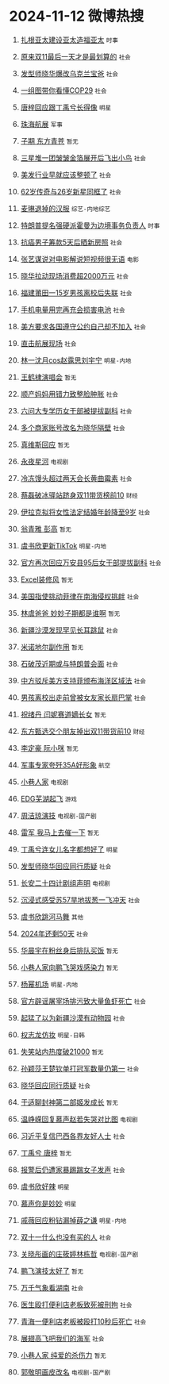 # 2024-11-12 微博热搜 
1. [扎根亚太建设亚太造福亚太](https://m.weibo.cn/search?containerid=100103type%3D1%26t%3D10%26q%3D%23%E6%89%8E%E6%A0%B9%E4%BA%9A%E5%A4%AA%E5%BB%BA%E8%AE%BE%E4%BA%9A%E5%A4%AA%E9%80%A0%E7%A6%8F%E4%BA%9A%E5%A4%AA%23&stream_entry_id=51&isnewpage=1&extparam=seat%3D1%26cate%3D10103%26q%3D%2523%25E6%2589%258E%25E6%25A0%25B9%25E4%25BA%259A%25E5%25A4%25AA%25E5%25BB%25BA%25E8%25AE%25BE%25E4%25BA%259A%25E5%25A4%25AA%25E9%2580%25A0%25E7%25A6%258F%25E4%25BA%259A%25E5%25A4%25AA%2523%26pos%3D0%26filter_type%3Drealtimehot%26dgr%3D0%26c_type%3D51%26stream_entry_id%3D51%26display_time%3D1731360119%26pre_seqid%3D17313601197410180870482) `时事` 

2. [原来双11最后一天才是最划算的](https://m.weibo.cn/search?containerid=100103type%3D1%26t%3D10%26q%3D%23%E5%8E%9F%E6%9D%A5%E5%8F%8C11%E6%9C%80%E5%90%8E%E4%B8%80%E5%A4%A9%E6%89%8D%E6%98%AF%E6%9C%80%E5%88%92%E7%AE%97%E7%9A%84%23&stream_entry_id=31&isnewpage=1&extparam=seat%3D1%26band_rank%3D1%26stream_entry_id%3D31%26lcate%3D5001%26realpos%3D1%26filter_type%3Drealtimehot%26cate%3D5001%26pos%3D0%26q%3D%2523%25E5%258E%259F%25E6%259D%25A5%25E5%258F%258C11%25E6%259C%2580%25E5%2590%258E%25E4%25B8%2580%25E5%25A4%25A9%25E6%2589%258D%25E6%2598%25AF%25E6%259C%2580%25E5%2588%2592%25E7%25AE%2597%25E7%259A%2584%2523%26dgr%3D0%26c_type%3D31%26flag%3D2%26display_time%3D1731360119%26pre_seqid%3D17313601197410180870482) `社会` 

3. [发型师晓华爆改乌克兰宝爸](https://m.weibo.cn/search?containerid=100103type%3D1%26t%3D10%26q%3D%23%E5%8F%91%E5%9E%8B%E5%B8%88%E6%99%93%E5%8D%8E%E7%88%86%E6%94%B9%E4%B9%8C%E5%85%8B%E5%85%B0%E5%AE%9D%E7%88%B8%23&stream_entry_id=31&isnewpage=1&extparam=seat%3D1%26band_rank%3D2%26stream_entry_id%3D31%26lcate%3D5001%26realpos%3D2%26filter_type%3Drealtimehot%26cate%3D5001%26pos%3D1%26q%3D%2523%25E5%258F%2591%25E5%259E%258B%25E5%25B8%2588%25E6%2599%2593%25E5%258D%258E%25E7%2588%2586%25E6%2594%25B9%25E4%25B9%258C%25E5%2585%258B%25E5%2585%25B0%25E5%25AE%259D%25E7%2588%25B8%2523%26dgr%3D0%26c_type%3D31%26flag%3D2%26display_time%3D1731360119%26pre_seqid%3D17313601197410180870482) `社会` 

4. [一组图带你看懂COP29](https://m.weibo.cn/search?containerid=100103type%3D1%26t%3D10%26q%3D%23%E4%B8%80%E7%BB%84%E5%9B%BE%E5%B8%A6%E4%BD%A0%E7%9C%8B%E6%87%82COP29%23&stream_entry_id=31&isnewpage=1&extparam=seat%3D1%26band_rank%3D3%26stream_entry_id%3D31%26lcate%3D5001%26realpos%3D3%26filter_type%3Drealtimehot%26cate%3D5001%26pos%3D2%26q%3D%2523%25E4%25B8%2580%25E7%25BB%2584%25E5%259B%25BE%25E5%25B8%25A6%25E4%25BD%25A0%25E7%259C%258B%25E6%2587%2582COP29%2523%26dgr%3D0%26c_type%3D31%26flag%3D0%26display_time%3D1731360119%26pre_seqid%3D17313601197410180870482) `社会` 

5. [唐梓回应跟丁禹兮长得像](https://m.weibo.cn/search?containerid=100103type%3D1%26t%3D10%26q%3D%23%E5%94%90%E6%A2%93%E5%9B%9E%E5%BA%94%E8%B7%9F%E4%B8%81%E7%A6%B9%E5%85%AE%E9%95%BF%E5%BE%97%E5%83%8F%23&stream_entry_id=31&isnewpage=1&extparam=seat%3D1%26band_rank%3D4%26stream_entry_id%3D31%26lcate%3D5001%26realpos%3D4%26filter_type%3Drealtimehot%26cate%3D5001%26pos%3D3%26q%3D%2523%25E5%2594%2590%25E6%25A2%2593%25E5%259B%259E%25E5%25BA%2594%25E8%25B7%259F%25E4%25B8%2581%25E7%25A6%25B9%25E5%2585%25AE%25E9%2595%25BF%25E5%25BE%2597%25E5%2583%258F%2523%26dgr%3D0%26c_type%3D31%26flag%3D2%26display_time%3D1731360119%26pre_seqid%3D17313601197410180870482) `明星` 

6. [珠海航展](https://m.weibo.cn/search?containerid=100103type%3D1%26t%3D10%26q%3D%E7%8F%A0%E6%B5%B7%E8%88%AA%E5%B1%95&stream_entry_id=31&isnewpage=1&extparam=seat%3D1%26band_rank%3D5%26stream_entry_id%3D31%26lcate%3D5001%26realpos%3D5%26filter_type%3Drealtimehot%26cate%3D5001%26pos%3D4%26q%3D%25E7%258F%25A0%25E6%25B5%25B7%25E8%2588%25AA%25E5%25B1%2595%26dgr%3D0%26c_type%3D31%26flag%3D0%26display_time%3D1731360119%26pre_seqid%3D17313601197410180870482) `军事` 

7. [子期 东方青苍](https://m.weibo.cn/search?containerid=100103type%3D1%26t%3D10%26q%3D%E5%AD%90%E6%9C%9F+%E4%B8%9C%E6%96%B9%E9%9D%92%E8%8B%8D&stream_entry_id=31&isnewpage=1&extparam=seat%3D1%26band_rank%3D6%26stream_entry_id%3D31%26lcate%3D5001%26realpos%3D6%26filter_type%3Drealtimehot%26cate%3D5001%26pos%3D5%26q%3D%25E5%25AD%2590%25E6%259C%259F%2520%25E4%25B8%259C%25E6%2596%25B9%25E9%259D%2592%25E8%258B%258D%26dgr%3D0%26c_type%3D31%26flag%3D0%26display_time%3D1731360119%26pre_seqid%3D17313601197410180870482) `暂无` 

8. [三星堆一团皱皱金箔展开后飞出小鸟](https://m.weibo.cn/search?containerid=100103type%3D1%26t%3D10%26q%3D%23%E4%B8%89%E6%98%9F%E5%A0%86%E4%B8%80%E5%9B%A2%E7%9A%B1%E7%9A%B1%E9%87%91%E7%AE%94%E5%B1%95%E5%BC%80%E5%90%8E%E9%A3%9E%E5%87%BA%E5%B0%8F%E9%B8%9F%23&stream_entry_id=31&isnewpage=1&extparam=seat%3D1%26band_rank%3D7%26stream_entry_id%3D31%26lcate%3D5001%26realpos%3D7%26filter_type%3Drealtimehot%26cate%3D5001%26pos%3D6%26q%3D%2523%25E4%25B8%2589%25E6%2598%259F%25E5%25A0%2586%25E4%25B8%2580%25E5%259B%25A2%25E7%259A%25B1%25E7%259A%25B1%25E9%2587%2591%25E7%25AE%2594%25E5%25B1%2595%25E5%25BC%2580%25E5%2590%258E%25E9%25A3%259E%25E5%2587%25BA%25E5%25B0%258F%25E9%25B8%259F%2523%26dgr%3D0%26c_type%3D31%26flag%3D0%26display_time%3D1731360119%26pre_seqid%3D17313601197410180870482) `社会` 

9. [美发行业早就应该整顿了](https://m.weibo.cn/search?containerid=100103type%3D1%26t%3D10%26q%3D%23%E7%BE%8E%E5%8F%91%E8%A1%8C%E4%B8%9A%E6%97%A9%E5%B0%B1%E5%BA%94%E8%AF%A5%E6%95%B4%E9%A1%BF%E4%BA%86%23&stream_entry_id=31&isnewpage=1&extparam=seat%3D1%26band_rank%3D8%26stream_entry_id%3D31%26lcate%3D5001%26realpos%3D8%26filter_type%3Drealtimehot%26cate%3D5001%26pos%3D7%26q%3D%2523%25E7%25BE%258E%25E5%258F%2591%25E8%25A1%258C%25E4%25B8%259A%25E6%2597%25A9%25E5%25B0%25B1%25E5%25BA%2594%25E8%25AF%25A5%25E6%2595%25B4%25E9%25A1%25BF%25E4%25BA%2586%2523%26dgr%3D0%26c_type%3D31%26flag%3D0%26display_time%3D1731360119%26pre_seqid%3D17313601197410180870482) `社会` 

10. [62岁传奇与26岁新星同框了](https://m.weibo.cn/search?containerid=100103type%3D1%26t%3D10%26q%3D%2362%E5%B2%81%E4%BC%A0%E5%A5%87%E4%B8%8E26%E5%B2%81%E6%96%B0%E6%98%9F%E5%90%8C%E6%A1%86%E4%BA%86%23&stream_entry_id=31&isnewpage=1&extparam=seat%3D1%26band_rank%3D9%26stream_entry_id%3D31%26lcate%3D5001%26realpos%3D9%26filter_type%3Drealtimehot%26cate%3D5001%26pos%3D8%26q%3D%252362%25E5%25B2%2581%25E4%25BC%25A0%25E5%25A5%2587%25E4%25B8%258E26%25E5%25B2%2581%25E6%2596%25B0%25E6%2598%259F%25E5%2590%258C%25E6%25A1%2586%25E4%25BA%2586%2523%26dgr%3D0%26c_type%3D31%26flag%3D0%26display_time%3D1731360119%26pre_seqid%3D17313601197410180870482) `社会` 

11. [麦琳退掉的汉服](https://m.weibo.cn/search?containerid=100103type%3D1%26t%3D10%26q%3D%23%E9%BA%A6%E7%90%B3%E9%80%80%E6%8E%89%E7%9A%84%E6%B1%89%E6%9C%8D%23&stream_entry_id=31&isnewpage=1&extparam=seat%3D1%26band_rank%3D10%26stream_entry_id%3D31%26lcate%3D5001%26realpos%3D10%26filter_type%3Drealtimehot%26cate%3D5001%26pos%3D9%26q%3D%2523%25E9%25BA%25A6%25E7%2590%25B3%25E9%2580%2580%25E6%258E%2589%25E7%259A%2584%25E6%25B1%2589%25E6%259C%258D%2523%26dgr%3D0%26c_type%3D31%26flag%3D2%26display_time%3D1731360119%26pre_seqid%3D17313601197410180870482) `综艺-内地综艺` 

12. [特朗普提名强硬派霍曼为边境事务负责人](https://m.weibo.cn/search?containerid=100103type%3D1%26t%3D10%26q%3D%23%E7%89%B9%E6%9C%97%E6%99%AE%E6%8F%90%E5%90%8D%E5%BC%BA%E7%A1%AC%E6%B4%BE%E9%9C%8D%E6%9B%BC%E4%B8%BA%E8%BE%B9%E5%A2%83%E4%BA%8B%E5%8A%A1%E8%B4%9F%E8%B4%A3%E4%BA%BA%23&stream_entry_id=31&isnewpage=1&extparam=seat%3D1%26band_rank%3D11%26stream_entry_id%3D31%26lcate%3D5001%26realpos%3D11%26filter_type%3Drealtimehot%26cate%3D5001%26pos%3D10%26q%3D%2523%25E7%2589%25B9%25E6%259C%2597%25E6%2599%25AE%25E6%258F%2590%25E5%2590%258D%25E5%25BC%25BA%25E7%25A1%25AC%25E6%25B4%25BE%25E9%259C%258D%25E6%259B%25BC%25E4%25B8%25BA%25E8%25BE%25B9%25E5%25A2%2583%25E4%25BA%258B%25E5%258A%25A1%25E8%25B4%259F%25E8%25B4%25A3%25E4%25BA%25BA%2523%26dgr%3D0%26c_type%3D31%26flag%3D2%26display_time%3D1731360119%26pre_seqid%3D17313601197410180870482) `时事` 

13. [抗癌男子筹款5天后晒新房照](https://m.weibo.cn/search?containerid=100103type%3D1%26t%3D10%26q%3D%23%E6%8A%97%E7%99%8C%E7%94%B7%E5%AD%90%E7%AD%B9%E6%AC%BE5%E5%A4%A9%E5%90%8E%E6%99%92%E6%96%B0%E6%88%BF%E7%85%A7%23&stream_entry_id=31&isnewpage=1&extparam=seat%3D1%26band_rank%3D12%26stream_entry_id%3D31%26lcate%3D5001%26realpos%3D12%26filter_type%3Drealtimehot%26cate%3D5001%26pos%3D11%26q%3D%2523%25E6%258A%2597%25E7%2599%258C%25E7%2594%25B7%25E5%25AD%2590%25E7%25AD%25B9%25E6%25AC%25BE5%25E5%25A4%25A9%25E5%2590%258E%25E6%2599%2592%25E6%2596%25B0%25E6%2588%25BF%25E7%2585%25A7%2523%26dgr%3D0%26c_type%3D31%26flag%3D0%26display_time%3D1731360119%26pre_seqid%3D17313601197410180870482) `社会` 

14. [张艺谋说对电影解说短视频很无语](https://m.weibo.cn/search?containerid=100103type%3D1%26t%3D10%26q%3D%23%E5%BC%A0%E8%89%BA%E8%B0%8B%E8%AF%B4%E5%AF%B9%E7%94%B5%E5%BD%B1%E8%A7%A3%E8%AF%B4%E7%9F%AD%E8%A7%86%E9%A2%91%E5%BE%88%E6%97%A0%E8%AF%AD%23&stream_entry_id=31&isnewpage=1&extparam=seat%3D1%26band_rank%3D13%26stream_entry_id%3D31%26lcate%3D5001%26realpos%3D13%26filter_type%3Drealtimehot%26cate%3D5001%26pos%3D12%26q%3D%2523%25E5%25BC%25A0%25E8%2589%25BA%25E8%25B0%258B%25E8%25AF%25B4%25E5%25AF%25B9%25E7%2594%25B5%25E5%25BD%25B1%25E8%25A7%25A3%25E8%25AF%25B4%25E7%259F%25AD%25E8%25A7%2586%25E9%25A2%2591%25E5%25BE%2588%25E6%2597%25A0%25E8%25AF%25AD%2523%26dgr%3D0%26c_type%3D31%26flag%3D0%26display_time%3D1731360119%26pre_seqid%3D17313601197410180870482) `电影` 

15. [晓华拉动现场消费超2000万元](https://m.weibo.cn/search?containerid=100103type%3D1%26t%3D10%26q%3D%23%E6%99%93%E5%8D%8E%E6%8B%89%E5%8A%A8%E7%8E%B0%E5%9C%BA%E6%B6%88%E8%B4%B9%E8%B6%852000%E4%B8%87%E5%85%83%23&stream_entry_id=31&isnewpage=1&extparam=seat%3D1%26band_rank%3D14%26stream_entry_id%3D31%26lcate%3D5001%26realpos%3D14%26filter_type%3Drealtimehot%26cate%3D5001%26pos%3D13%26q%3D%2523%25E6%2599%2593%25E5%258D%258E%25E6%258B%2589%25E5%258A%25A8%25E7%258E%25B0%25E5%259C%25BA%25E6%25B6%2588%25E8%25B4%25B9%25E8%25B6%25852000%25E4%25B8%2587%25E5%2585%2583%2523%26dgr%3D0%26c_type%3D31%26flag%3D0%26display_time%3D1731360119%26pre_seqid%3D17313601197410180870482) `社会` 

16. [福建莆田一15岁男孩离校后失联](https://m.weibo.cn/search?containerid=100103type%3D1%26t%3D10%26q%3D%23%E7%A6%8F%E5%BB%BA%E8%8E%86%E7%94%B0%E4%B8%8015%E5%B2%81%E7%94%B7%E5%AD%A9%E7%A6%BB%E6%A0%A1%E5%90%8E%E5%A4%B1%E8%81%94%23&stream_entry_id=31&isnewpage=1&extparam=seat%3D1%26band_rank%3D15%26stream_entry_id%3D31%26lcate%3D5001%26realpos%3D15%26filter_type%3Drealtimehot%26cate%3D5001%26pos%3D14%26q%3D%2523%25E7%25A6%258F%25E5%25BB%25BA%25E8%258E%2586%25E7%2594%25B0%25E4%25B8%258015%25E5%25B2%2581%25E7%2594%25B7%25E5%25AD%25A9%25E7%25A6%25BB%25E6%25A0%25A1%25E5%2590%258E%25E5%25A4%25B1%25E8%2581%2594%2523%26dgr%3D0%26c_type%3D31%26flag%3D1%26display_time%3D1731360119%26pre_seqid%3D17313601197410180870482) `社会` 

17. [手机电量用完再充会损害电池](https://m.weibo.cn/search?containerid=100103type%3D1%26t%3D10%26q%3D%23%E6%89%8B%E6%9C%BA%E7%94%B5%E9%87%8F%E7%94%A8%E5%AE%8C%E5%86%8D%E5%85%85%E4%BC%9A%E6%8D%9F%E5%AE%B3%E7%94%B5%E6%B1%A0%23&stream_entry_id=31&isnewpage=1&extparam=seat%3D1%26band_rank%3D16%26stream_entry_id%3D31%26lcate%3D5001%26realpos%3D16%26filter_type%3Drealtimehot%26cate%3D5001%26pos%3D15%26q%3D%2523%25E6%2589%258B%25E6%259C%25BA%25E7%2594%25B5%25E9%2587%258F%25E7%2594%25A8%25E5%25AE%258C%25E5%2586%258D%25E5%2585%2585%25E4%25BC%259A%25E6%258D%259F%25E5%25AE%25B3%25E7%2594%25B5%25E6%25B1%25A0%2523%26dgr%3D0%26c_type%3D31%26flag%3D0%26display_time%3D1731360119%26pre_seqid%3D17313601197410180870482) `社会` 

18. [美方要求各国遵守公约自己却不加入](https://m.weibo.cn/search?containerid=100103type%3D1%26t%3D10%26q%3D%23%E7%BE%8E%E6%96%B9%E8%A6%81%E6%B1%82%E5%90%84%E5%9B%BD%E9%81%B5%E5%AE%88%E5%85%AC%E7%BA%A6%E8%87%AA%E5%B7%B1%E5%8D%B4%E4%B8%8D%E5%8A%A0%E5%85%A5%23&stream_entry_id=31&isnewpage=1&extparam=seat%3D1%26band_rank%3D17%26stream_entry_id%3D31%26lcate%3D5001%26realpos%3D17%26filter_type%3Drealtimehot%26cate%3D5001%26pos%3D16%26q%3D%2523%25E7%25BE%258E%25E6%2596%25B9%25E8%25A6%2581%25E6%25B1%2582%25E5%2590%2584%25E5%259B%25BD%25E9%2581%25B5%25E5%25AE%2588%25E5%2585%25AC%25E7%25BA%25A6%25E8%2587%25AA%25E5%25B7%25B1%25E5%258D%25B4%25E4%25B8%258D%25E5%258A%25A0%25E5%2585%25A5%2523%26dgr%3D0%26c_type%3D31%26flag%3D0%26display_time%3D1731360119%26pre_seqid%3D17313601197410180870482) `社会` 

19. [直击航展现场](https://m.weibo.cn/search?containerid=100103type%3D1%26t%3D10%26q%3D%23%E7%9B%B4%E5%87%BB%E8%88%AA%E5%B1%95%E7%8E%B0%E5%9C%BA%23&stream_entry_id=31&isnewpage=1&extparam=seat%3D1%26band_rank%3D18%26stream_entry_id%3D31%26lcate%3D5001%26realpos%3D18%26filter_type%3Drealtimehot%26cate%3D5001%26pos%3D17%26q%3D%2523%25E7%259B%25B4%25E5%2587%25BB%25E8%2588%25AA%25E5%25B1%2595%25E7%258E%25B0%25E5%259C%25BA%2523%26dgr%3D0%26c_type%3D31%26flag%3D0%26display_time%3D1731360119%26pre_seqid%3D17313601197410180870482) `社会` 

20. [林一沈月cos赵露思刘宇宁](https://m.weibo.cn/search?containerid=100103type%3D1%26t%3D10%26q%3D%23%E6%9E%97%E4%B8%80%E6%B2%88%E6%9C%88cos%E8%B5%B5%E9%9C%B2%E6%80%9D%E5%88%98%E5%AE%87%E5%AE%81%23&stream_entry_id=31&isnewpage=1&extparam=seat%3D1%26band_rank%3D19%26stream_entry_id%3D31%26lcate%3D5001%26realpos%3D19%26filter_type%3Drealtimehot%26cate%3D5001%26pos%3D18%26q%3D%2523%25E6%259E%2597%25E4%25B8%2580%25E6%25B2%2588%25E6%259C%2588cos%25E8%25B5%25B5%25E9%259C%25B2%25E6%2580%259D%25E5%2588%2598%25E5%25AE%2587%25E5%25AE%2581%2523%26dgr%3D0%26c_type%3D31%26flag%3D0%26display_time%3D1731360119%26pre_seqid%3D17313601197410180870482) `明星-内地` 

21. [王鹤棣演唱会](https://m.weibo.cn/search?containerid=100103type%3D1%26t%3D10%26q%3D%E7%8E%8B%E9%B9%A4%E6%A3%A3%E6%BC%94%E5%94%B1%E4%BC%9A&stream_entry_id=31&isnewpage=1&extparam=seat%3D1%26band_rank%3D20%26stream_entry_id%3D31%26lcate%3D5001%26realpos%3D20%26filter_type%3Drealtimehot%26cate%3D5001%26pos%3D19%26q%3D%25E7%258E%258B%25E9%25B9%25A4%25E6%25A3%25A3%25E6%25BC%2594%25E5%2594%25B1%25E4%25BC%259A%26dgr%3D0%26c_type%3D31%26flag%3D0%26display_time%3D1731360119%26pre_seqid%3D17313601197410180870482) `暂无` 

22. [顺产妈妈用错力致整脸肿胀](https://m.weibo.cn/search?containerid=100103type%3D1%26t%3D10%26q%3D%23%E9%A1%BA%E4%BA%A7%E5%A6%88%E5%A6%88%E7%94%A8%E9%94%99%E5%8A%9B%E8%87%B4%E6%95%B4%E8%84%B8%E8%82%BF%E8%83%80%23&stream_entry_id=31&isnewpage=1&extparam=seat%3D1%26band_rank%3D21%26stream_entry_id%3D31%26lcate%3D5001%26realpos%3D21%26filter_type%3Drealtimehot%26cate%3D5001%26pos%3D20%26q%3D%2523%25E9%25A1%25BA%25E4%25BA%25A7%25E5%25A6%2588%25E5%25A6%2588%25E7%2594%25A8%25E9%2594%2599%25E5%258A%259B%25E8%2587%25B4%25E6%2595%25B4%25E8%2584%25B8%25E8%2582%25BF%25E8%2583%2580%2523%26dgr%3D0%26c_type%3D31%26flag%3D0%26display_time%3D1731360119%26pre_seqid%3D17313601197410180870482) `社会` 

23. [六问大专学历女干部被提拔副科](https://m.weibo.cn/search?containerid=100103type%3D1%26t%3D10%26q%3D%23%E5%85%AD%E9%97%AE%E5%A4%A7%E4%B8%93%E5%AD%A6%E5%8E%86%E5%A5%B3%E5%B9%B2%E9%83%A8%E8%A2%AB%E6%8F%90%E6%8B%94%E5%89%AF%E7%A7%91%23&stream_entry_id=31&isnewpage=1&extparam=seat%3D1%26band_rank%3D22%26stream_entry_id%3D31%26lcate%3D5001%26realpos%3D22%26filter_type%3Drealtimehot%26cate%3D5001%26pos%3D21%26q%3D%2523%25E5%2585%25AD%25E9%2597%25AE%25E5%25A4%25A7%25E4%25B8%2593%25E5%25AD%25A6%25E5%258E%2586%25E5%25A5%25B3%25E5%25B9%25B2%25E9%2583%25A8%25E8%25A2%25AB%25E6%258F%2590%25E6%258B%2594%25E5%2589%25AF%25E7%25A7%2591%2523%26dgr%3D0%26c_type%3D31%26flag%3D0%26display_time%3D1731360119%26pre_seqid%3D17313601197410180870482) `社会` 

24. [多个商家账号改名为晓华隔壁](https://m.weibo.cn/search?containerid=100103type%3D1%26t%3D10%26q%3D%23%E5%A4%9A%E4%B8%AA%E5%95%86%E5%AE%B6%E8%B4%A6%E5%8F%B7%E6%94%B9%E5%90%8D%E4%B8%BA%E6%99%93%E5%8D%8E%E9%9A%94%E5%A3%81%23&stream_entry_id=31&isnewpage=1&extparam=seat%3D1%26band_rank%3D23%26stream_entry_id%3D31%26lcate%3D5001%26realpos%3D23%26filter_type%3Drealtimehot%26cate%3D5001%26pos%3D22%26q%3D%2523%25E5%25A4%259A%25E4%25B8%25AA%25E5%2595%2586%25E5%25AE%25B6%25E8%25B4%25A6%25E5%258F%25B7%25E6%2594%25B9%25E5%2590%258D%25E4%25B8%25BA%25E6%2599%2593%25E5%258D%258E%25E9%259A%2594%25E5%25A3%2581%2523%26dgr%3D0%26c_type%3D31%26flag%3D0%26display_time%3D1731360119%26pre_seqid%3D17313601197410180870482) `社会` 

25. [真维斯回应](https://m.weibo.cn/search?containerid=100103type%3D1%26t%3D10%26q%3D%E7%9C%9F%E7%BB%B4%E6%96%AF%E5%9B%9E%E5%BA%94&stream_entry_id=31&isnewpage=1&extparam=seat%3D1%26band_rank%3D24%26stream_entry_id%3D31%26lcate%3D5001%26realpos%3D24%26filter_type%3Drealtimehot%26cate%3D5001%26pos%3D23%26q%3D%25E7%259C%259F%25E7%25BB%25B4%25E6%2596%25AF%25E5%259B%259E%25E5%25BA%2594%26dgr%3D0%26c_type%3D31%26flag%3D0%26display_time%3D1731360119%26pre_seqid%3D17313601197410180870482) `暂无` 

26. [永夜星河](https://m.weibo.cn/search?containerid=100103type%3D1%26t%3D10%26q%3D%E6%B0%B8%E5%A4%9C%E6%98%9F%E6%B2%B3&stream_entry_id=31&isnewpage=1&extparam=seat%3D1%26band_rank%3D25%26stream_entry_id%3D31%26lcate%3D5001%26realpos%3D25%26filter_type%3Drealtimehot%26cate%3D5001%26pos%3D24%26q%3D%25E6%25B0%25B8%25E5%25A4%259C%25E6%2598%259F%25E6%25B2%25B3%26dgr%3D0%26c_type%3D31%26flag%3D0%26display_time%3D1731360119%26pre_seqid%3D17313601197410180870482) `电视剧` 

27. [冷冻馒头超过两天会长黄曲霉素](https://m.weibo.cn/search?containerid=100103type%3D1%26t%3D10%26q%3D%23%E5%86%B7%E5%86%BB%E9%A6%92%E5%A4%B4%E8%B6%85%E8%BF%87%E4%B8%A4%E5%A4%A9%E4%BC%9A%E9%95%BF%E9%BB%84%E6%9B%B2%E9%9C%89%E7%B4%A0%23&stream_entry_id=31&isnewpage=1&extparam=seat%3D1%26band_rank%3D26%26stream_entry_id%3D31%26lcate%3D5001%26realpos%3D26%26filter_type%3Drealtimehot%26cate%3D5001%26pos%3D25%26q%3D%2523%25E5%2586%25B7%25E5%2586%25BB%25E9%25A6%2592%25E5%25A4%25B4%25E8%25B6%2585%25E8%25BF%2587%25E4%25B8%25A4%25E5%25A4%25A9%25E4%25BC%259A%25E9%2595%25BF%25E9%25BB%2584%25E6%259B%25B2%25E9%259C%2589%25E7%25B4%25A0%2523%26dgr%3D0%26c_type%3D31%26flag%3D0%26display_time%3D1731360119%26pre_seqid%3D17313601197410180870482) `社会` 

28. [蔡磊破冰驿站跻身双11带货榜前10](https://m.weibo.cn/search?containerid=100103type%3D1%26t%3D10%26q%3D%23%E8%94%A1%E7%A3%8A%E7%A0%B4%E5%86%B0%E9%A9%BF%E7%AB%99%E8%B7%BB%E8%BA%AB%E5%8F%8C11%E5%B8%A6%E8%B4%A7%E6%A6%9C%E5%89%8D10%23&stream_entry_id=31&isnewpage=1&extparam=seat%3D1%26band_rank%3D27%26stream_entry_id%3D31%26lcate%3D5001%26realpos%3D27%26filter_type%3Drealtimehot%26cate%3D5001%26pos%3D26%26q%3D%2523%25E8%2594%25A1%25E7%25A3%258A%25E7%25A0%25B4%25E5%2586%25B0%25E9%25A9%25BF%25E7%25AB%2599%25E8%25B7%25BB%25E8%25BA%25AB%25E5%258F%258C11%25E5%25B8%25A6%25E8%25B4%25A7%25E6%25A6%259C%25E5%2589%258D10%2523%26dgr%3D0%26c_type%3D31%26flag%3D0%26display_time%3D1731360119%26pre_seqid%3D17313601197410180870482) `财经` 

29. [伊拉克拟将女性法定结婚年龄降至9岁](https://m.weibo.cn/search?containerid=100103type%3D1%26t%3D10%26q%3D%23%E4%BC%8A%E6%8B%89%E5%85%8B%E6%8B%9F%E5%B0%86%E5%A5%B3%E6%80%A7%E6%B3%95%E5%AE%9A%E7%BB%93%E5%A9%9A%E5%B9%B4%E9%BE%84%E9%99%8D%E8%87%B39%E5%B2%81%23&stream_entry_id=31&isnewpage=1&extparam=seat%3D1%26band_rank%3D28%26stream_entry_id%3D31%26lcate%3D5001%26realpos%3D28%26filter_type%3Drealtimehot%26cate%3D5001%26pos%3D27%26q%3D%2523%25E4%25BC%258A%25E6%258B%2589%25E5%2585%258B%25E6%258B%259F%25E5%25B0%2586%25E5%25A5%25B3%25E6%2580%25A7%25E6%25B3%2595%25E5%25AE%259A%25E7%25BB%2593%25E5%25A9%259A%25E5%25B9%25B4%25E9%25BE%2584%25E9%2599%258D%25E8%2587%25B39%25E5%25B2%2581%2523%26dgr%3D0%26c_type%3D31%26flag%3D0%26display_time%3D1731360119%26pre_seqid%3D17313601197410180870482) `社会` 

30. [翁青雅 彭高](https://m.weibo.cn/search?containerid=100103type%3D1%26t%3D10%26q%3D%E7%BF%81%E9%9D%92%E9%9B%85+%E5%BD%AD%E9%AB%98&stream_entry_id=31&isnewpage=1&extparam=seat%3D1%26band_rank%3D29%26stream_entry_id%3D31%26lcate%3D5001%26realpos%3D29%26filter_type%3Drealtimehot%26cate%3D5001%26pos%3D28%26q%3D%25E7%25BF%2581%25E9%259D%2592%25E9%259B%2585%2520%25E5%25BD%25AD%25E9%25AB%2598%26dgr%3D0%26c_type%3D31%26flag%3D0%26display_time%3D1731360119%26pre_seqid%3D17313601197410180870482) `暂无` 

31. [虞书欣更新TikTok](https://m.weibo.cn/search?containerid=100103type%3D1%26t%3D10%26q%3D%23%E8%99%9E%E4%B9%A6%E6%AC%A3%E6%9B%B4%E6%96%B0TikTok%23&stream_entry_id=31&isnewpage=1&extparam=seat%3D1%26band_rank%3D30%26stream_entry_id%3D31%26lcate%3D5001%26realpos%3D30%26filter_type%3Drealtimehot%26cate%3D5001%26pos%3D29%26q%3D%2523%25E8%2599%259E%25E4%25B9%25A6%25E6%25AC%25A3%25E6%259B%25B4%25E6%2596%25B0TikTok%2523%26dgr%3D0%26c_type%3D31%26flag%3D0%26display_time%3D1731360119%26pre_seqid%3D17313601197410180870482) `明星-内地` 

32. [官方再次回应万安县95后女干部提拔副科](https://m.weibo.cn/search?containerid=100103type%3D1%26t%3D10%26q%3D%23%E5%AE%98%E6%96%B9%E5%86%8D%E6%AC%A1%E5%9B%9E%E5%BA%94%E4%B8%87%E5%AE%89%E5%8E%BF95%E5%90%8E%E5%A5%B3%E5%B9%B2%E9%83%A8%E6%8F%90%E6%8B%94%E5%89%AF%E7%A7%91%23&stream_entry_id=31&isnewpage=1&extparam=seat%3D1%26band_rank%3D31%26stream_entry_id%3D31%26lcate%3D5001%26realpos%3D31%26filter_type%3Drealtimehot%26cate%3D5001%26pos%3D30%26q%3D%2523%25E5%25AE%2598%25E6%2596%25B9%25E5%2586%258D%25E6%25AC%25A1%25E5%259B%259E%25E5%25BA%2594%25E4%25B8%2587%25E5%25AE%2589%25E5%258E%25BF95%25E5%2590%258E%25E5%25A5%25B3%25E5%25B9%25B2%25E9%2583%25A8%25E6%258F%2590%25E6%258B%2594%25E5%2589%25AF%25E7%25A7%2591%2523%26dgr%3D0%26c_type%3D31%26flag%3D0%26display_time%3D1731360119%26pre_seqid%3D17313601197410180870482) `社会` 

33. [Excel装修风](https://m.weibo.cn/search?containerid=100103type%3D1%26t%3D10%26q%3DExcel%E8%A3%85%E4%BF%AE%E9%A3%8E&stream_entry_id=31&isnewpage=1&extparam=seat%3D1%26band_rank%3D32%26stream_entry_id%3D31%26lcate%3D5001%26realpos%3D32%26filter_type%3Drealtimehot%26cate%3D5001%26pos%3D31%26q%3DExcel%25E8%25A3%2585%25E4%25BF%25AE%25E9%25A3%258E%26dgr%3D0%26c_type%3D31%26flag%3D0%26display_time%3D1731360119%26pre_seqid%3D17313601197410180870482) `暂无` 

34. [美国指使挑动菲律在南海侵权挑衅](https://m.weibo.cn/search?containerid=100103type%3D1%26t%3D10%26q%3D%23%E7%BE%8E%E5%9B%BD%E6%8C%87%E4%BD%BF%E6%8C%91%E5%8A%A8%E8%8F%B2%E5%BE%8B%E5%9C%A8%E5%8D%97%E6%B5%B7%E4%BE%B5%E6%9D%83%E6%8C%91%E8%A1%85%23&stream_entry_id=31&isnewpage=1&extparam=seat%3D1%26band_rank%3D33%26stream_entry_id%3D31%26lcate%3D5001%26realpos%3D33%26filter_type%3Drealtimehot%26cate%3D5001%26pos%3D32%26q%3D%2523%25E7%25BE%258E%25E5%259B%25BD%25E6%258C%2587%25E4%25BD%25BF%25E6%258C%2591%25E5%258A%25A8%25E8%258F%25B2%25E5%25BE%258B%25E5%259C%25A8%25E5%258D%2597%25E6%25B5%25B7%25E4%25BE%25B5%25E6%259D%2583%25E6%258C%2591%25E8%25A1%2585%2523%26dgr%3D0%26c_type%3D31%26flag%3D1%26display_time%3D1731360119%26pre_seqid%3D17313601197410180870482) `社会` 

35. [林虞爸爸 妙妙子期都是谁啊](https://m.weibo.cn/search?containerid=100103type%3D1%26t%3D10%26q%3D%E6%9E%97%E8%99%9E%E7%88%B8%E7%88%B8+%E5%A6%99%E5%A6%99%E5%AD%90%E6%9C%9F%E9%83%BD%E6%98%AF%E8%B0%81%E5%95%8A&stream_entry_id=31&isnewpage=1&extparam=seat%3D1%26band_rank%3D34%26stream_entry_id%3D31%26lcate%3D5001%26realpos%3D34%26filter_type%3Drealtimehot%26cate%3D5001%26pos%3D33%26q%3D%25E6%259E%2597%25E8%2599%259E%25E7%2588%25B8%25E7%2588%25B8%2520%25E5%25A6%2599%25E5%25A6%2599%25E5%25AD%2590%25E6%259C%259F%25E9%2583%25BD%25E6%2598%25AF%25E8%25B0%2581%25E5%2595%258A%26dgr%3D0%26c_type%3D31%26flag%3D0%26display_time%3D1731360119%26pre_seqid%3D17313601197410180870482) `暂无` 

36. [新疆沙漠发现罕见长耳跳鼠](https://m.weibo.cn/search?containerid=100103type%3D1%26t%3D10%26q%3D%23%E6%96%B0%E7%96%86%E6%B2%99%E6%BC%A0%E5%8F%91%E7%8E%B0%E7%BD%95%E8%A7%81%E9%95%BF%E8%80%B3%E8%B7%B3%E9%BC%A0%23&stream_entry_id=31&isnewpage=1&extparam=seat%3D1%26band_rank%3D35%26stream_entry_id%3D31%26lcate%3D5001%26realpos%3D35%26filter_type%3Drealtimehot%26cate%3D5001%26pos%3D34%26q%3D%2523%25E6%2596%25B0%25E7%2596%2586%25E6%25B2%2599%25E6%25BC%25A0%25E5%258F%2591%25E7%258E%25B0%25E7%25BD%2595%25E8%25A7%2581%25E9%2595%25BF%25E8%2580%25B3%25E8%25B7%25B3%25E9%25BC%25A0%2523%26dgr%3D0%26c_type%3D31%26flag%3D0%26display_time%3D1731360119%26pre_seqid%3D17313601197410180870482) `社会` 

37. [米诺地尔副作用](https://m.weibo.cn/search?containerid=100103type%3D1%26t%3D10%26q%3D%E7%B1%B3%E8%AF%BA%E5%9C%B0%E5%B0%94%E5%89%AF%E4%BD%9C%E7%94%A8&stream_entry_id=31&isnewpage=1&extparam=seat%3D1%26band_rank%3D36%26stream_entry_id%3D31%26lcate%3D5001%26realpos%3D36%26filter_type%3Drealtimehot%26cate%3D5001%26pos%3D35%26q%3D%25E7%25B1%25B3%25E8%25AF%25BA%25E5%259C%25B0%25E5%25B0%2594%25E5%2589%25AF%25E4%25BD%259C%25E7%2594%25A8%26dgr%3D0%26c_type%3D31%26flag%3D0%26display_time%3D1731360119%26pre_seqid%3D17313601197410180870482) `暂无` 

38. [石破茂近期或与特朗普会面](https://m.weibo.cn/search?containerid=100103type%3D1%26t%3D10%26q%3D%23%E7%9F%B3%E7%A0%B4%E8%8C%82%E8%BF%91%E6%9C%9F%E6%88%96%E4%B8%8E%E7%89%B9%E6%9C%97%E6%99%AE%E4%BC%9A%E9%9D%A2%23&stream_entry_id=31&isnewpage=1&extparam=seat%3D1%26band_rank%3D37%26stream_entry_id%3D31%26lcate%3D5001%26realpos%3D37%26filter_type%3Drealtimehot%26cate%3D5001%26pos%3D36%26q%3D%2523%25E7%259F%25B3%25E7%25A0%25B4%25E8%258C%2582%25E8%25BF%2591%25E6%259C%259F%25E6%2588%2596%25E4%25B8%258E%25E7%2589%25B9%25E6%259C%2597%25E6%2599%25AE%25E4%25BC%259A%25E9%259D%25A2%2523%26dgr%3D0%26c_type%3D31%26flag%3D1%26display_time%3D1731360119%26pre_seqid%3D17313601197410180870482) `社会` 

39. [中方驳斥美方支持菲颁布海洋区域法](https://m.weibo.cn/search?containerid=100103type%3D1%26t%3D10%26q%3D%23%E4%B8%AD%E6%96%B9%E9%A9%B3%E6%96%A5%E7%BE%8E%E6%96%B9%E6%94%AF%E6%8C%81%E8%8F%B2%E9%A2%81%E5%B8%83%E6%B5%B7%E6%B4%8B%E5%8C%BA%E5%9F%9F%E6%B3%95%23&stream_entry_id=31&isnewpage=1&extparam=seat%3D1%26band_rank%3D38%26stream_entry_id%3D31%26lcate%3D5001%26realpos%3D38%26filter_type%3Drealtimehot%26cate%3D5001%26pos%3D37%26q%3D%2523%25E4%25B8%25AD%25E6%2596%25B9%25E9%25A9%25B3%25E6%2596%25A5%25E7%25BE%258E%25E6%2596%25B9%25E6%2594%25AF%25E6%258C%2581%25E8%258F%25B2%25E9%25A2%2581%25E5%25B8%2583%25E6%25B5%25B7%25E6%25B4%258B%25E5%258C%25BA%25E5%259F%259F%25E6%25B3%2595%2523%26dgr%3D0%26c_type%3D31%26flag%3D0%26display_time%3D1731360119%26pre_seqid%3D17313601197410180870482) `社会` 

40. [男孩离校出走前曾被女友家长扇巴掌](https://m.weibo.cn/search?containerid=100103type%3D1%26t%3D10%26q%3D%23%E7%94%B7%E5%AD%A9%E7%A6%BB%E6%A0%A1%E5%87%BA%E8%B5%B0%E5%89%8D%E6%9B%BE%E8%A2%AB%E5%A5%B3%E5%8F%8B%E5%AE%B6%E9%95%BF%E6%89%87%E5%B7%B4%E6%8E%8C%23&stream_entry_id=31&isnewpage=1&extparam=seat%3D1%26band_rank%3D39%26stream_entry_id%3D31%26lcate%3D5001%26realpos%3D39%26filter_type%3Drealtimehot%26cate%3D5001%26pos%3D38%26q%3D%2523%25E7%2594%25B7%25E5%25AD%25A9%25E7%25A6%25BB%25E6%25A0%25A1%25E5%2587%25BA%25E8%25B5%25B0%25E5%2589%258D%25E6%259B%25BE%25E8%25A2%25AB%25E5%25A5%25B3%25E5%258F%258B%25E5%25AE%25B6%25E9%2595%25BF%25E6%2589%2587%25E5%25B7%25B4%25E6%258E%258C%2523%26dgr%3D0%26c_type%3D31%26flag%3D1%26display_time%3D1731360119%26pre_seqid%3D17313601197410180870482) `社会` 

41. [祝绪丹 闫妮赛道嫡长女](https://m.weibo.cn/search?containerid=100103type%3D1%26t%3D10%26q%3D%E7%A5%9D%E7%BB%AA%E4%B8%B9+%E9%97%AB%E5%A6%AE%E8%B5%9B%E9%81%93%E5%AB%A1%E9%95%BF%E5%A5%B3&stream_entry_id=31&isnewpage=1&extparam=seat%3D1%26band_rank%3D40%26stream_entry_id%3D31%26lcate%3D5001%26realpos%3D40%26filter_type%3Drealtimehot%26cate%3D5001%26pos%3D39%26q%3D%25E7%25A5%259D%25E7%25BB%25AA%25E4%25B8%25B9%2520%25E9%2597%25AB%25E5%25A6%25AE%25E8%25B5%259B%25E9%2581%2593%25E5%25AB%25A1%25E9%2595%25BF%25E5%25A5%25B3%26dgr%3D0%26c_type%3D31%26flag%3D0%26display_time%3D1731360119%26pre_seqid%3D17313601197410180870482) `暂无` 

42. [东方甄选交个朋友掉出双11带货前10](https://m.weibo.cn/search?containerid=100103type%3D1%26t%3D10%26q%3D%23%E4%B8%9C%E6%96%B9%E7%94%84%E9%80%89%E4%BA%A4%E4%B8%AA%E6%9C%8B%E5%8F%8B%E6%8E%89%E5%87%BA%E5%8F%8C11%E5%B8%A6%E8%B4%A7%E5%89%8D10%23&stream_entry_id=31&isnewpage=1&extparam=seat%3D1%26band_rank%3D41%26stream_entry_id%3D31%26lcate%3D5001%26realpos%3D41%26filter_type%3Drealtimehot%26cate%3D5001%26pos%3D40%26q%3D%2523%25E4%25B8%259C%25E6%2596%25B9%25E7%2594%2584%25E9%2580%2589%25E4%25BA%25A4%25E4%25B8%25AA%25E6%259C%258B%25E5%258F%258B%25E6%258E%2589%25E5%2587%25BA%25E5%258F%258C11%25E5%25B8%25A6%25E8%25B4%25A7%25E5%2589%258D10%2523%26dgr%3D0%26c_type%3D31%26flag%3D0%26display_time%3D1731360119%26pre_seqid%3D17313601197410180870482) `财经` 

43. [李定豪 阮小咪](https://m.weibo.cn/search?containerid=100103type%3D1%26t%3D10%26q%3D%E6%9D%8E%E5%AE%9A%E8%B1%AA+%E9%98%AE%E5%B0%8F%E5%92%AA&stream_entry_id=31&isnewpage=1&extparam=seat%3D1%26band_rank%3D42%26stream_entry_id%3D31%26lcate%3D5001%26realpos%3D42%26filter_type%3Drealtimehot%26cate%3D5001%26pos%3D41%26q%3D%25E6%259D%258E%25E5%25AE%259A%25E8%25B1%25AA%2520%25E9%2598%25AE%25E5%25B0%258F%25E5%2592%25AA%26dgr%3D0%26c_type%3D31%26flag%3D0%26display_time%3D1731360119%26pre_seqid%3D17313601197410180870482) `暂无` 

44. [军事专家夸歼35A好形象](https://m.weibo.cn/search?containerid=100103type%3D1%26t%3D10%26q%3D%23%E5%86%9B%E4%BA%8B%E4%B8%93%E5%AE%B6%E5%A4%B8%E6%AD%BC35A%E5%A5%BD%E5%BD%A2%E8%B1%A1%23&stream_entry_id=31&isnewpage=1&extparam=seat%3D1%26band_rank%3D43%26stream_entry_id%3D31%26lcate%3D5001%26realpos%3D43%26filter_type%3Drealtimehot%26cate%3D5001%26pos%3D42%26q%3D%2523%25E5%2586%259B%25E4%25BA%258B%25E4%25B8%2593%25E5%25AE%25B6%25E5%25A4%25B8%25E6%25AD%25BC35A%25E5%25A5%25BD%25E5%25BD%25A2%25E8%25B1%25A1%2523%26dgr%3D0%26c_type%3D31%26flag%3D0%26display_time%3D1731360119%26pre_seqid%3D17313601197410180870482) `航空` 

45. [小巷人家](https://m.weibo.cn/search?containerid=100103type%3D1%26t%3D10%26q%3D%E5%B0%8F%E5%B7%B7%E4%BA%BA%E5%AE%B6&stream_entry_id=31&isnewpage=1&extparam=seat%3D1%26band_rank%3D44%26stream_entry_id%3D31%26lcate%3D5001%26realpos%3D44%26filter_type%3Drealtimehot%26cate%3D5001%26pos%3D43%26q%3D%25E5%25B0%258F%25E5%25B7%25B7%25E4%25BA%25BA%25E5%25AE%25B6%26dgr%3D0%26c_type%3D31%26flag%3D0%26display_time%3D1731360119%26pre_seqid%3D17313601197410180870482) `电视剧` 

46. [EDG芜湖起飞](https://m.weibo.cn/search?containerid=100103type%3D1%26t%3D10%26q%3D%23EDG%E8%8A%9C%E6%B9%96%E8%B5%B7%E9%A3%9E%23&stream_entry_id=31&isnewpage=1&extparam=seat%3D1%26band_rank%3D45%26stream_entry_id%3D31%26lcate%3D5001%26realpos%3D45%26filter_type%3Drealtimehot%26cate%3D5001%26pos%3D44%26q%3D%2523EDG%25E8%258A%259C%25E6%25B9%2596%25E8%25B5%25B7%25E9%25A3%259E%2523%26dgr%3D0%26c_type%3D31%26flag%3D0%26display_time%3D1731360119%26pre_seqid%3D17313601197410180870482) `游戏` 

47. [周洁琼演技](https://m.weibo.cn/search?containerid=100103type%3D1%26t%3D10%26q%3D%E5%91%A8%E6%B4%81%E7%90%BC%E6%BC%94%E6%8A%80&stream_entry_id=31&isnewpage=1&extparam=seat%3D1%26band_rank%3D46%26stream_entry_id%3D31%26lcate%3D5001%26realpos%3D46%26filter_type%3Drealtimehot%26cate%3D5001%26pos%3D45%26q%3D%25E5%2591%25A8%25E6%25B4%2581%25E7%2590%25BC%25E6%25BC%2594%25E6%258A%2580%26dgr%3D0%26c_type%3D31%26flag%3D0%26display_time%3D1731360119%26pre_seqid%3D17313601197410180870482) `电视剧-国产剧` 

48. [雷军 我马上去催一下](https://m.weibo.cn/search?containerid=100103type%3D1%26t%3D10%26q%3D%E9%9B%B7%E5%86%9B+%E6%88%91%E9%A9%AC%E4%B8%8A%E5%8E%BB%E5%82%AC%E4%B8%80%E4%B8%8B&stream_entry_id=31&isnewpage=1&extparam=seat%3D1%26band_rank%3D47%26stream_entry_id%3D31%26lcate%3D5001%26realpos%3D47%26filter_type%3Drealtimehot%26cate%3D5001%26pos%3D46%26q%3D%25E9%259B%25B7%25E5%2586%259B%2520%25E6%2588%2591%25E9%25A9%25AC%25E4%25B8%258A%25E5%258E%25BB%25E5%2582%25AC%25E4%25B8%2580%25E4%25B8%258B%26dgr%3D0%26c_type%3D31%26flag%3D0%26display_time%3D1731360119%26pre_seqid%3D17313601197410180870482) `暂无` 

49. [丁禹兮连女儿名字都想好了](https://m.weibo.cn/search?containerid=100103type%3D1%26t%3D10%26q%3D%E4%B8%81%E7%A6%B9%E5%85%AE%E8%BF%9E%E5%A5%B3%E5%84%BF%E5%90%8D%E5%AD%97%E9%83%BD%E6%83%B3%E5%A5%BD%E4%BA%86&stream_entry_id=31&isnewpage=1&extparam=seat%3D1%26band_rank%3D48%26stream_entry_id%3D31%26lcate%3D5001%26realpos%3D48%26filter_type%3Drealtimehot%26cate%3D5001%26pos%3D47%26q%3D%25E4%25B8%2581%25E7%25A6%25B9%25E5%2585%25AE%25E8%25BF%259E%25E5%25A5%25B3%25E5%2584%25BF%25E5%2590%258D%25E5%25AD%2597%25E9%2583%25BD%25E6%2583%25B3%25E5%25A5%25BD%25E4%25BA%2586%26dgr%3D0%26c_type%3D31%26flag%3D0%26display_time%3D1731360119%26pre_seqid%3D17313601197410180870482) `明星` 

50. [发型师晓华回应同行质疑](https://m.weibo.cn/search?containerid=100103type%3D1%26t%3D10%26q%3D%23%E5%8F%91%E5%9E%8B%E5%B8%88%E6%99%93%E5%8D%8E%E5%9B%9E%E5%BA%94%E5%90%8C%E8%A1%8C%E8%B4%A8%E7%96%91%23&stream_entry_id=31&isnewpage=1&extparam=seat%3D1%26band_rank%3D49%26stream_entry_id%3D31%26lcate%3D5001%26realpos%3D49%26filter_type%3Drealtimehot%26cate%3D5001%26pos%3D48%26q%3D%2523%25E5%258F%2591%25E5%259E%258B%25E5%25B8%2588%25E6%2599%2593%25E5%258D%258E%25E5%259B%259E%25E5%25BA%2594%25E5%2590%258C%25E8%25A1%258C%25E8%25B4%25A8%25E7%2596%2591%2523%26dgr%3D0%26c_type%3D31%26flag%3D0%26display_time%3D1731360119%26pre_seqid%3D17313601197410180870482) `社会` 

51. [长安二十四计剧组声明](https://m.weibo.cn/search?containerid=100103type%3D1%26t%3D10%26q%3D%23%E9%95%BF%E5%AE%89%E4%BA%8C%E5%8D%81%E5%9B%9B%E8%AE%A1%E5%89%A7%E7%BB%84%E5%A3%B0%E6%98%8E%23&stream_entry_id=31&isnewpage=1&extparam=seat%3D1%26band_rank%3D50%26stream_entry_id%3D31%26lcate%3D5001%26realpos%3D50%26filter_type%3Drealtimehot%26cate%3D5001%26pos%3D49%26q%3D%2523%25E9%2595%25BF%25E5%25AE%2589%25E4%25BA%258C%25E5%258D%2581%25E5%259B%259B%25E8%25AE%25A1%25E5%2589%25A7%25E7%25BB%2584%25E5%25A3%25B0%25E6%2598%258E%2523%26dgr%3D0%26c_type%3D31%26flag%3D0%26display_time%3D1731360119%26pre_seqid%3D17313601197410180870482) `电视剧` 

52. [沉浸式感受苏57旱地拔葱一飞冲天](https://m.weibo.cn/search?containerid=100103type%3D1%26t%3D10%26q%3D%23%E6%B2%89%E6%B5%B8%E5%BC%8F%E6%84%9F%E5%8F%97%E8%8B%8F57%E6%97%B1%E5%9C%B0%E6%8B%94%E8%91%B1%E4%B8%80%E9%A3%9E%E5%86%B2%E5%A4%A9%23&stream_entry_id=31&isnewpage=1&extparam=seat%3D1%26band_rank%3D10%26stream_entry_id%3D31%26lcate%3D5001%26realpos%3D10%26filter_type%3Drealtimehot%26cate%3D5001%26pos%3D9%26q%3D%2523%25E6%25B2%2589%25E6%25B5%25B8%25E5%25BC%258F%25E6%2584%259F%25E5%258F%2597%25E8%258B%258F57%25E6%2597%25B1%25E5%259C%25B0%25E6%258B%2594%25E8%2591%25B1%25E4%25B8%2580%25E9%25A3%259E%25E5%2586%25B2%25E5%25A4%25A9%2523%26dgr%3D0%26c_type%3D31%26flag%3D1%26display_time%3D1731356693%26pre_seqid%3D17313566933550180870593) `社会` 

53. [虞书欣跳河马舞](https://m.weibo.cn/search?containerid=100103type%3D1%26t%3D10%26q%3D%E8%99%9E%E4%B9%A6%E6%AC%A3%E8%B7%B3%E6%B2%B3%E9%A9%AC%E8%88%9E&stream_entry_id=31&isnewpage=1&extparam=seat%3D1%26band_rank%3D41%26stream_entry_id%3D31%26lcate%3D5001%26realpos%3D41%26filter_type%3Drealtimehot%26cate%3D5001%26pos%3D40%26q%3D%25E8%2599%259E%25E4%25B9%25A6%25E6%25AC%25A3%25E8%25B7%25B3%25E6%25B2%25B3%25E9%25A9%25AC%25E8%2588%259E%26dgr%3D0%26c_type%3D31%26flag%3D0%26display_time%3D1731356693%26pre_seqid%3D17313566933550180870593) `其他` 

54. [2024年还剩50天](https://m.weibo.cn/search?containerid=100103type%3D1%26t%3D10%26q%3D%232024%E5%B9%B4%E8%BF%98%E5%89%A950%E5%A4%A9%23&stream_entry_id=31&isnewpage=1&extparam=seat%3D1%26band_rank%3D46%26stream_entry_id%3D31%26lcate%3D5001%26realpos%3D46%26filter_type%3Drealtimehot%26cate%3D5001%26pos%3D45%26q%3D%25232024%25E5%25B9%25B4%25E8%25BF%2598%25E5%2589%25A950%25E5%25A4%25A9%2523%26dgr%3D0%26c_type%3D31%26flag%3D0%26display_time%3D1731356693%26pre_seqid%3D17313566933550180870593) `社会` 

55. [华晨宇在粉丝身后排队买饭](https://m.weibo.cn/search?containerid=100103type%3D1%26t%3D10%26q%3D%E5%8D%8E%E6%99%A8%E5%AE%87%E5%9C%A8%E7%B2%89%E4%B8%9D%E8%BA%AB%E5%90%8E%E6%8E%92%E9%98%9F%E4%B9%B0%E9%A5%AD&stream_entry_id=31&isnewpage=1&extparam=seat%3D1%26band_rank%3D47%26stream_entry_id%3D31%26lcate%3D5001%26realpos%3D47%26filter_type%3Drealtimehot%26cate%3D5001%26pos%3D46%26q%3D%25E5%258D%258E%25E6%2599%25A8%25E5%25AE%2587%25E5%259C%25A8%25E7%25B2%2589%25E4%25B8%259D%25E8%25BA%25AB%25E5%2590%258E%25E6%258E%2592%25E9%2598%259F%25E4%25B9%25B0%25E9%25A5%25AD%26dgr%3D0%26c_type%3D31%26flag%3D0%26display_time%3D1731356693%26pre_seqid%3D17313566933550180870593) `暂无` 

56. [小巷人家向鹏飞哭戏感染力](https://m.weibo.cn/search?containerid=100103type%3D1%26t%3D10%26q%3D%E5%B0%8F%E5%B7%B7%E4%BA%BA%E5%AE%B6%E5%90%91%E9%B9%8F%E9%A3%9E%E5%93%AD%E6%88%8F%E6%84%9F%E6%9F%93%E5%8A%9B&stream_entry_id=31&isnewpage=1&extparam=seat%3D1%26band_rank%3D48%26stream_entry_id%3D31%26lcate%3D5001%26realpos%3D48%26filter_type%3Drealtimehot%26cate%3D5001%26pos%3D47%26q%3D%25E5%25B0%258F%25E5%25B7%25B7%25E4%25BA%25BA%25E5%25AE%25B6%25E5%2590%2591%25E9%25B9%258F%25E9%25A3%259E%25E5%2593%25AD%25E6%2588%258F%25E6%2584%259F%25E6%259F%2593%25E5%258A%259B%26dgr%3D0%26c_type%3D31%26flag%3D1%26display_time%3D1731356693%26pre_seqid%3D17313566933550180870593) `暂无` 

57. [杨幂机场](https://m.weibo.cn/search?containerid=100103type%3D1%26t%3D10%26q%3D%E6%9D%A8%E5%B9%82%E6%9C%BA%E5%9C%BA&stream_entry_id=31&isnewpage=1&extparam=seat%3D1%26band_rank%3D49%26stream_entry_id%3D31%26lcate%3D5001%26realpos%3D49%26filter_type%3Drealtimehot%26cate%3D5001%26pos%3D48%26q%3D%25E6%259D%25A8%25E5%25B9%2582%25E6%259C%25BA%25E5%259C%25BA%26dgr%3D0%26c_type%3D31%26flag%3D0%26display_time%3D1731356693%26pre_seqid%3D17313566933550180870593) `明星-内地` 

58. [官方辟谣屠宰场排污致大量鱼虾死亡](https://m.weibo.cn/search?containerid=100103type%3D1%26t%3D10%26q%3D%23%E5%AE%98%E6%96%B9%E8%BE%9F%E8%B0%A3%E5%B1%A0%E5%AE%B0%E5%9C%BA%E6%8E%92%E6%B1%A1%E8%87%B4%E5%A4%A7%E9%87%8F%E9%B1%BC%E8%99%BE%E6%AD%BB%E4%BA%A1%23&stream_entry_id=31&isnewpage=1&extparam=seat%3D1%26pos%3D6%26filter_type%3Drealtimehot%26c_type%3D31%26band_rank%3D7%26cate%3D5001%26is_ad_pos%3D1%26q%3D%2523%25E5%25AE%2598%25E6%2596%25B9%25E8%25BE%259F%25E8%25B0%25A3%25E5%25B1%25A0%25E5%25AE%25B0%25E5%259C%25BA%25E6%258E%2592%25E6%25B1%25A1%25E8%2587%25B4%25E5%25A4%25A7%25E9%2587%258F%25E9%25B1%25BC%25E8%2599%25BE%25E6%25AD%25BB%25E4%25BA%25A1%2523%26dgr%3D0%26lcate%3D5001%26adid%3D263850%26stream_entry_id%3D31%26display_time%3D1731352698%26pre_seqid%3D17313526984289187601976) `社会` 

59. [起猛了以为新疆沙漠有动物园](https://m.weibo.cn/search?containerid=100103type%3D1%26t%3D10%26q%3D%23%E8%B5%B7%E7%8C%9B%E4%BA%86%E4%BB%A5%E4%B8%BA%E6%96%B0%E7%96%86%E6%B2%99%E6%BC%A0%E6%9C%89%E5%8A%A8%E7%89%A9%E5%9B%AD%23&stream_entry_id=31&isnewpage=1&extparam=seat%3D1%26flag%3D1%26realpos%3D34%26filter_type%3Drealtimehot%26c_type%3D31%26lcate%3D5001%26cate%3D5001%26q%3D%2523%25E8%25B5%25B7%25E7%258C%259B%25E4%25BA%2586%25E4%25BB%25A5%25E4%25B8%25BA%25E6%2596%25B0%25E7%2596%2586%25E6%25B2%2599%25E6%25BC%25A0%25E6%259C%2589%25E5%258A%25A8%25E7%2589%25A9%25E5%259B%25AD%2523%26stream_entry_id%3D31%26pos%3D34%26band_rank%3D34%26dgr%3D0%26display_time%3D1731352698%26pre_seqid%3D17313526984289187601976) `社会` 

60. [权志龙仿妆](https://m.weibo.cn/search?containerid=100103type%3D1%26t%3D10%26q%3D%E6%9D%83%E5%BF%97%E9%BE%99%E4%BB%BF%E5%A6%86&stream_entry_id=31&isnewpage=1&extparam=seat%3D1%26flag%3D1%26realpos%3D37%26filter_type%3Drealtimehot%26c_type%3D31%26lcate%3D5001%26cate%3D5001%26q%3D%25E6%259D%2583%25E5%25BF%2597%25E9%25BE%2599%25E4%25BB%25BF%25E5%25A6%2586%26stream_entry_id%3D31%26pos%3D37%26band_rank%3D37%26dgr%3D0%26display_time%3D1731352698%26pre_seqid%3D17313526984289187601976) `明星-日韩` 

61. [失笑站内热度破21000](https://m.weibo.cn/search?containerid=100103type%3D1%26t%3D10%26q%3D%23%E5%A4%B1%E7%AC%91%E7%AB%99%E5%86%85%E7%83%AD%E5%BA%A6%E7%A0%B421000%23&stream_entry_id=31&isnewpage=1&extparam=seat%3D1%26flag%3D0%26realpos%3D48%26filter_type%3Drealtimehot%26c_type%3D31%26lcate%3D5001%26cate%3D5001%26q%3D%2523%25E5%25A4%25B1%25E7%25AC%2591%25E7%25AB%2599%25E5%2586%2585%25E7%2583%25AD%25E5%25BA%25A6%25E7%25A0%25B421000%2523%26stream_entry_id%3D31%26pos%3D48%26band_rank%3D48%26dgr%3D0%26display_time%3D1731352698%26pre_seqid%3D17313526984289187601976) `暂无` 

62. [孙颖莎王楚钦单打冠军数量仍第一](https://m.weibo.cn/search?containerid=100103type%3D1%26t%3D10%26q%3D%23%E5%AD%99%E9%A2%96%E8%8E%8E%E7%8E%8B%E6%A5%9A%E9%92%A6%E5%8D%95%E6%89%93%E5%86%A0%E5%86%9B%E6%95%B0%E9%87%8F%E4%BB%8D%E7%AC%AC%E4%B8%80%23&stream_entry_id=31&isnewpage=1&extparam=seat%3D1%26flag%3D0%26realpos%3D49%26filter_type%3Drealtimehot%26c_type%3D31%26lcate%3D5001%26cate%3D5001%26q%3D%2523%25E5%25AD%2599%25E9%25A2%2596%25E8%258E%258E%25E7%258E%258B%25E6%25A5%259A%25E9%2592%25A6%25E5%258D%2595%25E6%2589%2593%25E5%2586%25A0%25E5%2586%259B%25E6%2595%25B0%25E9%2587%258F%25E4%25BB%258D%25E7%25AC%25AC%25E4%25B8%2580%2523%26stream_entry_id%3D31%26pos%3D49%26band_rank%3D49%26dgr%3D0%26display_time%3D1731352698%26pre_seqid%3D17313526984289187601976) `社会` 

63. [晓华回应同行质疑](https://m.weibo.cn/search?containerid=100103type%3D1%26t%3D10%26q%3D%23%E6%99%93%E5%8D%8E%E5%9B%9E%E5%BA%94%E5%90%8C%E8%A1%8C%E8%B4%A8%E7%96%91%23&stream_entry_id=31&isnewpage=1&extparam=seat%3D1%26flag%3D0%26realpos%3D50%26filter_type%3Drealtimehot%26c_type%3D31%26lcate%3D5001%26cate%3D5001%26q%3D%2523%25E6%2599%2593%25E5%258D%258E%25E5%259B%259E%25E5%25BA%2594%25E5%2590%258C%25E8%25A1%258C%25E8%25B4%25A8%25E7%2596%2591%2523%26stream_entry_id%3D31%26pos%3D50%26band_rank%3D50%26dgr%3D0%26display_time%3D1731352698%26pre_seqid%3D17313526984289187601976) `社会` 

64. [于适聊封神第二部姬发成长](https://m.weibo.cn/search?containerid=100103type%3D1%26t%3D10%26q%3D%23%E4%BA%8E%E9%80%82%E8%81%8A%E5%B0%81%E7%A5%9E%E7%AC%AC%E4%BA%8C%E9%83%A8%E5%A7%AC%E5%8F%91%E6%88%90%E9%95%BF%23&stream_entry_id=31&isnewpage=1&extparam=seat%3D1%26c_type%3D31%26lcate%3D5001%26cate%3D5001%26flag%3D1%26dgr%3D0%26stream_entry_id%3D31%26q%3D%2523%25E4%25BA%258E%25E9%2580%2582%25E8%2581%258A%25E5%25B0%2581%25E7%25A5%259E%25E7%25AC%25AC%25E4%25BA%258C%25E9%2583%25A8%25E5%25A7%25AC%25E5%258F%2591%25E6%2588%2590%25E9%2595%25BF%2523%26realpos%3D47%26pos%3D46%26band_rank%3D47%26filter_type%3Drealtimehot%26display_time%3D1731349872%26pre_seqid%3D1731349872200064151663) `暂无` 

65. [温峥嵘回复慕声赵若失哭对比图](https://m.weibo.cn/search?containerid=100103type%3D1%26t%3D10%26q%3D%23%E6%B8%A9%E5%B3%A5%E5%B5%98%E5%9B%9E%E5%A4%8D%E6%85%95%E5%A3%B0%E8%B5%B5%E8%8B%A5%E5%A4%B1%E5%93%AD%E5%AF%B9%E6%AF%94%E5%9B%BE%23&stream_entry_id=31&isnewpage=1&extparam=seat%3D1%26c_type%3D31%26lcate%3D5001%26cate%3D5001%26flag%3D0%26dgr%3D0%26stream_entry_id%3D31%26q%3D%2523%25E6%25B8%25A9%25E5%25B3%25A5%25E5%25B5%2598%25E5%259B%259E%25E5%25A4%258D%25E6%2585%2595%25E5%25A3%25B0%25E8%25B5%25B5%25E8%258B%25A5%25E5%25A4%25B1%25E5%2593%25AD%25E5%25AF%25B9%25E6%25AF%2594%25E5%259B%25BE%2523%26realpos%3D50%26pos%3D49%26band_rank%3D50%26filter_type%3Drealtimehot%26display_time%3D1731349872%26pre_seqid%3D1731349872200064151663) `电视剧` 

66. [习近平复信巴西各界友好人士](https://m.weibo.cn/search?containerid=100103type%3D1%26t%3D10%26q%3D%23%E4%B9%A0%E8%BF%91%E5%B9%B3%E5%A4%8D%E4%BF%A1%E5%B7%B4%E8%A5%BF%E5%90%84%E7%95%8C%E5%8F%8B%E5%A5%BD%E4%BA%BA%E5%A3%AB%23&stream_entry_id=51&isnewpage=1&extparam=seat%3D1%26filter_type%3Drealtimehot%26stream_entry_id%3D51%26c_type%3D51%26pos%3D0%26cate%3D10103%26q%3D%2523%25E4%25B9%25A0%25E8%25BF%2591%25E5%25B9%25B3%25E5%25A4%258D%25E4%25BF%25A1%25E5%25B7%25B4%25E8%25A5%25BF%25E5%2590%2584%25E7%2595%258C%25E5%258F%258B%25E5%25A5%25BD%25E4%25BA%25BA%25E5%25A3%25AB%2523%26dgr%3D0%26display_time%3D1731345639%26pre_seqid%3D17313456398369186279745) `社会` 

67. [丁禹兮 唐梓](https://m.weibo.cn/search?containerid=100103type%3D1%26t%3D10%26q%3D%E4%B8%81%E7%A6%B9%E5%85%AE+%E5%94%90%E6%A2%93&stream_entry_id=31&isnewpage=1&extparam=seat%3D1%26stream_entry_id%3D31%26pos%3D6%26realpos%3D7%26dgr%3D0%26filter_type%3Drealtimehot%26c_type%3D31%26flag%3D2%26lcate%3D5001%26cate%3D5001%26q%3D%25E4%25B8%2581%25E7%25A6%25B9%25E5%2585%25AE%2520%25E5%2594%2590%25E6%25A2%2593%26band_rank%3D7%26display_time%3D1731345639%26pre_seqid%3D17313456398369186279745) `暂无` 

68. [报警后仍遭家暴踢踹女子发声](https://m.weibo.cn/search?containerid=100103type%3D1%26t%3D10%26q%3D%23%E6%8A%A5%E8%AD%A6%E5%90%8E%E4%BB%8D%E9%81%AD%E5%AE%B6%E6%9A%B4%E8%B8%A2%E8%B8%B9%E5%A5%B3%E5%AD%90%E5%8F%91%E5%A3%B0%23&stream_entry_id=31&isnewpage=1&extparam=seat%3D1%26stream_entry_id%3D31%26pos%3D30%26realpos%3D31%26dgr%3D0%26filter_type%3Drealtimehot%26c_type%3D31%26flag%3D0%26lcate%3D5001%26cate%3D5001%26q%3D%2523%25E6%258A%25A5%25E8%25AD%25A6%25E5%2590%258E%25E4%25BB%258D%25E9%2581%25AD%25E5%25AE%25B6%25E6%259A%25B4%25E8%25B8%25A2%25E8%25B8%25B9%25E5%25A5%25B3%25E5%25AD%2590%25E5%258F%2591%25E5%25A3%25B0%2523%26band_rank%3D31%26display_time%3D1731345639%26pre_seqid%3D17313456398369186279745) `社会` 

69. [虞书欣好辣](https://m.weibo.cn/search?containerid=100103type%3D1%26t%3D10%26q%3D%E8%99%9E%E4%B9%A6%E6%AC%A3%E5%A5%BD%E8%BE%A3&stream_entry_id=31&isnewpage=1&extparam=seat%3D1%26stream_entry_id%3D31%26pos%3D34%26realpos%3D35%26dgr%3D0%26filter_type%3Drealtimehot%26c_type%3D31%26flag%3D0%26lcate%3D5001%26cate%3D5001%26q%3D%25E8%2599%259E%25E4%25B9%25A6%25E6%25AC%25A3%25E5%25A5%25BD%25E8%25BE%25A3%26band_rank%3D35%26display_time%3D1731345639%26pre_seqid%3D17313456398369186279745) `明星` 

70. [慕声你是妙妙](https://m.weibo.cn/search?containerid=100103type%3D1%26t%3D10%26q%3D%E6%85%95%E5%A3%B0%E4%BD%A0%E6%98%AF%E5%A6%99%E5%A6%99&stream_entry_id=31&isnewpage=1&extparam=seat%3D1%26stream_entry_id%3D31%26pos%3D37%26realpos%3D38%26dgr%3D0%26filter_type%3Drealtimehot%26c_type%3D31%26flag%3D1%26lcate%3D5001%26cate%3D5001%26q%3D%25E6%2585%2595%25E5%25A3%25B0%25E4%25BD%25A0%25E6%2598%25AF%25E5%25A6%2599%25E5%25A6%2599%26band_rank%3D38%26display_time%3D1731345639%26pre_seqid%3D17313456398369186279745) `明星` 

71. [戚薇回应粉钻漏掉薛之谦](https://m.weibo.cn/search?containerid=100103type%3D1%26t%3D10%26q%3D%23%E6%88%9A%E8%96%87%E5%9B%9E%E5%BA%94%E7%B2%89%E9%92%BB%E6%BC%8F%E6%8E%89%E8%96%9B%E4%B9%8B%E8%B0%A6%23&stream_entry_id=31&isnewpage=1&extparam=seat%3D1%26stream_entry_id%3D31%26pos%3D43%26realpos%3D44%26dgr%3D0%26filter_type%3Drealtimehot%26c_type%3D31%26flag%3D0%26lcate%3D5001%26cate%3D5001%26q%3D%2523%25E6%2588%259A%25E8%2596%2587%25E5%259B%259E%25E5%25BA%2594%25E7%25B2%2589%25E9%2592%25BB%25E6%25BC%258F%25E6%258E%2589%25E8%2596%259B%25E4%25B9%258B%25E8%25B0%25A6%2523%26band_rank%3D44%26display_time%3D1731345639%26pre_seqid%3D17313456398369186279745) `明星-内地` 

72. [双十一什么也没有买的人](https://m.weibo.cn/search?containerid=100103type%3D1%26t%3D10%26q%3D%23%E5%8F%8C%E5%8D%81%E4%B8%80%E4%BB%80%E4%B9%88%E4%B9%9F%E6%B2%A1%E6%9C%89%E4%B9%B0%E7%9A%84%E4%BA%BA%23&stream_entry_id=31&isnewpage=1&extparam=seat%3D1%26stream_entry_id%3D31%26pos%3D47%26realpos%3D48%26dgr%3D0%26filter_type%3Drealtimehot%26c_type%3D31%26flag%3D0%26lcate%3D5001%26cate%3D5001%26q%3D%2523%25E5%258F%258C%25E5%258D%2581%25E4%25B8%2580%25E4%25BB%2580%25E4%25B9%2588%25E4%25B9%259F%25E6%25B2%25A1%25E6%259C%2589%25E4%25B9%25B0%25E7%259A%2584%25E4%25BA%25BA%2523%26band_rank%3D48%26display_time%3D1731345639%26pre_seqid%3D17313456398369186279745) `社会` 

73. [关晓彤画的庄筱婷林栋哲](https://m.weibo.cn/search?containerid=100103type%3D1%26t%3D10%26q%3D%23%E5%85%B3%E6%99%93%E5%BD%A4%E7%94%BB%E7%9A%84%E5%BA%84%E7%AD%B1%E5%A9%B7%E6%9E%97%E6%A0%8B%E5%93%B2%23&stream_entry_id=31&isnewpage=1&extparam=seat%3D1%26stream_entry_id%3D31%26pos%3D48%26realpos%3D49%26dgr%3D0%26filter_type%3Drealtimehot%26c_type%3D31%26flag%3D0%26lcate%3D5001%26cate%3D5001%26q%3D%2523%25E5%2585%25B3%25E6%2599%2593%25E5%25BD%25A4%25E7%2594%25BB%25E7%259A%2584%25E5%25BA%2584%25E7%25AD%25B1%25E5%25A9%25B7%25E6%259E%2597%25E6%25A0%258B%25E5%2593%25B2%2523%26band_rank%3D49%26display_time%3D1731345639%26pre_seqid%3D17313456398369186279745) `电视剧-国产剧` 

74. [鹏飞演技太好了](https://m.weibo.cn/search?containerid=100103type%3D1%26t%3D10%26q%3D%E9%B9%8F%E9%A3%9E%E6%BC%94%E6%8A%80%E5%A4%AA%E5%A5%BD%E4%BA%86&stream_entry_id=31&isnewpage=1&extparam=seat%3D1%26stream_entry_id%3D31%26pos%3D49%26realpos%3D50%26dgr%3D0%26filter_type%3Drealtimehot%26c_type%3D31%26flag%3D0%26lcate%3D5001%26cate%3D5001%26q%3D%25E9%25B9%258F%25E9%25A3%259E%25E6%25BC%2594%25E6%258A%2580%25E5%25A4%25AA%25E5%25A5%25BD%25E4%25BA%2586%26band_rank%3D50%26display_time%3D1731345639%26pre_seqid%3D17313456398369186279745) `暂无` 

75. [万千气象看湖南](https://m.weibo.cn/search?containerid=100103type%3D1%26t%3D10%26q%3D%23%E4%B8%87%E5%8D%83%E6%B0%94%E8%B1%A1%E7%9C%8B%E6%B9%96%E5%8D%97%23&stream_entry_id=31&isnewpage=1&extparam=seat%3D1%26flag%3D0%26stream_entry_id%3D31%26pos%3D2%26lcate%3D5001%26c_type%3D31%26filter_type%3Drealtimehot%26realpos%3D3%26q%3D%2523%25E4%25B8%2587%25E5%258D%2583%25E6%25B0%2594%25E8%25B1%25A1%25E7%259C%258B%25E6%25B9%2596%25E5%258D%2597%2523%26dgr%3D0%26band_rank%3D3%26cate%3D5001%26display_time%3D1731342618%26pre_seqid%3D1731342618828063336732) `社会` 

76. [医生殴打便利店老板致死被刑拘](https://m.weibo.cn/search?containerid=100103type%3D1%26t%3D10%26q%3D%23%E5%8C%BB%E7%94%9F%E6%AE%B4%E6%89%93%E4%BE%BF%E5%88%A9%E5%BA%97%E8%80%81%E6%9D%BF%E8%87%B4%E6%AD%BB%E8%A2%AB%E5%88%91%E6%8B%98%23&stream_entry_id=31&isnewpage=1&extparam=seat%3D1%26flag%3D1%26stream_entry_id%3D31%26pos%3D7%26lcate%3D5001%26c_type%3D31%26filter_type%3Drealtimehot%26realpos%3D8%26q%3D%2523%25E5%258C%25BB%25E7%2594%259F%25E6%25AE%25B4%25E6%2589%2593%25E4%25BE%25BF%25E5%2588%25A9%25E5%25BA%2597%25E8%2580%2581%25E6%259D%25BF%25E8%2587%25B4%25E6%25AD%25BB%25E8%25A2%25AB%25E5%2588%2591%25E6%258B%2598%2523%26dgr%3D0%26band_rank%3D8%26cate%3D5001%26display_time%3D1731342618%26pre_seqid%3D1731342618828063336732) `社会` 

77. [青海一便利店老板被殴打10秒后死亡](https://m.weibo.cn/search?containerid=100103type%3D1%26t%3D10%26q%3D%23%E9%9D%92%E6%B5%B7%E4%B8%80%E4%BE%BF%E5%88%A9%E5%BA%97%E8%80%81%E6%9D%BF%E8%A2%AB%E6%AE%B4%E6%89%9310%E7%A7%92%E5%90%8E%E6%AD%BB%E4%BA%A1%23&stream_entry_id=31&isnewpage=1&extparam=seat%3D1%26flag%3D0%26stream_entry_id%3D31%26pos%3D32%26lcate%3D5001%26c_type%3D31%26filter_type%3Drealtimehot%26realpos%3D33%26q%3D%2523%25E9%259D%2592%25E6%25B5%25B7%25E4%25B8%2580%25E4%25BE%25BF%25E5%2588%25A9%25E5%25BA%2597%25E8%2580%2581%25E6%259D%25BF%25E8%25A2%25AB%25E6%25AE%25B4%25E6%2589%259310%25E7%25A7%2592%25E5%2590%258E%25E6%25AD%25BB%25E4%25BA%25A1%2523%26dgr%3D0%26band_rank%3D33%26cate%3D5001%26display_time%3D1731342618%26pre_seqid%3D1731342618828063336732) `社会` 

78. [展翅高飞吧我们的海军](https://m.weibo.cn/search?containerid=100103type%3D1%26t%3D10%26q%3D%23%E5%B1%95%E7%BF%85%E9%AB%98%E9%A3%9E%E5%90%A7%E6%88%91%E4%BB%AC%E7%9A%84%E6%B5%B7%E5%86%9B%23&stream_entry_id=31&isnewpage=1&extparam=seat%3D1%26flag%3D1%26stream_entry_id%3D31%26pos%3D40%26lcate%3D5001%26c_type%3D31%26filter_type%3Drealtimehot%26realpos%3D41%26q%3D%2523%25E5%25B1%2595%25E7%25BF%2585%25E9%25AB%2598%25E9%25A3%259E%25E5%2590%25A7%25E6%2588%2591%25E4%25BB%25AC%25E7%259A%2584%25E6%25B5%25B7%25E5%2586%259B%2523%26dgr%3D0%26band_rank%3D41%26cate%3D5001%26display_time%3D1731342618%26pre_seqid%3D1731342618828063336732) `社会` 

79. [小巷人家 纯爱的杀伤力](https://m.weibo.cn/search?containerid=100103type%3D1%26t%3D10%26q%3D%E5%B0%8F%E5%B7%B7%E4%BA%BA%E5%AE%B6+%E7%BA%AF%E7%88%B1%E7%9A%84%E6%9D%80%E4%BC%A4%E5%8A%9B&stream_entry_id=31&isnewpage=1&extparam=seat%3D1%26flag%3D0%26stream_entry_id%3D31%26pos%3D44%26lcate%3D5001%26c_type%3D31%26filter_type%3Drealtimehot%26realpos%3D45%26q%3D%25E5%25B0%258F%25E5%25B7%25B7%25E4%25BA%25BA%25E5%25AE%25B6%2520%25E7%25BA%25AF%25E7%2588%25B1%25E7%259A%2584%25E6%259D%2580%25E4%25BC%25A4%25E5%258A%259B%26dgr%3D0%26band_rank%3D45%26cate%3D5001%26display_time%3D1731342618%26pre_seqid%3D1731342618828063336732) `暂无` 

80. [郭敬明画皮改名](https://m.weibo.cn/search?containerid=100103type%3D1%26t%3D10%26q%3D%23%E9%83%AD%E6%95%AC%E6%98%8E%E7%94%BB%E7%9A%AE%E6%94%B9%E5%90%8D%23&stream_entry_id=31&isnewpage=1&extparam=seat%3D1%26flag%3D0%26stream_entry_id%3D31%26pos%3D46%26lcate%3D5001%26c_type%3D31%26filter_type%3Drealtimehot%26realpos%3D47%26q%3D%2523%25E9%2583%25AD%25E6%2595%25AC%25E6%2598%258E%25E7%2594%25BB%25E7%259A%25AE%25E6%2594%25B9%25E5%2590%258D%2523%26dgr%3D0%26band_rank%3D47%26cate%3D5001%26display_time%3D1731342618%26pre_seqid%3D1731342618828063336732) `电视剧-国产剧` 
